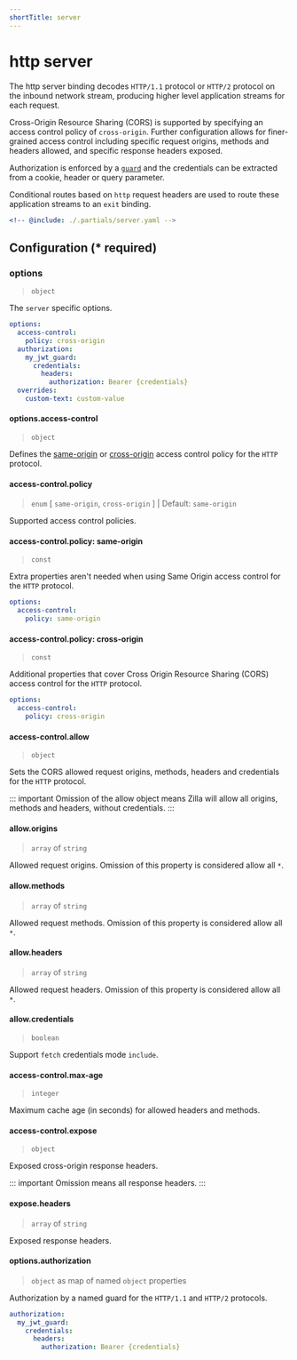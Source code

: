 ```yaml
---
shortTitle: server
---
```


# http server

The http server binding decodes `HTTP/1.1` protocol or `HTTP/2` protocol on the inbound network stream, producing higher level application streams for each request.

Cross-Origin Resource Sharing (CORS) is supported by specifying an access control policy of `cross-origin`. Further configuration allows for finer-grained access control including specific request origins, methods and headers allowed, and specific response headers exposed.

Authorization is enforced by a [`guard`](../../../config/overview.md#guards) and the credentials can be extracted from a cookie, header or query parameter.

Conditional routes based on `http` request headers are used to route these application streams to an `exit` binding.

```yaml {3}
<!-- @include: ./.partials/server.yaml -->
```

## Configuration (\* required)

### options

> `object`

The `server` specific options.

```yaml
options:
  access-control:
    policy: cross-origin
  authorization:
    my_jwt_guard:
      credentials:
        headers:
          authorization: Bearer {credentials}
  overrides:
    custom-text: custom-value
```

<!-- @include: ./.partials/options.md -->

#### options.access-control

> `object`

Defines the [same-origin](#access-control-policy-same-origin) or [cross-origin](#access-control-policy-cross-origin) access control policy for the `HTTP` protocol.

#### access-control.policy

> `enum` [ `same-origin`, `cross-origin` ] | Default: `same-origin`

Supported access control policies.

#### access-control.policy: same-origin

> `const`

Extra properties aren't needed when using Same Origin access control for the `HTTP` protocol.

```yaml
options:
  access-control:
    policy: same-origin
```

#### access-control.policy: cross-origin

> `const`

Additional properties that cover Cross Origin Resource Sharing (CORS) access control for the `HTTP` protocol.

```yaml
options:
  access-control:
    policy: cross-origin
```

#### access-control.allow

> `object`

Sets the CORS allowed request origins, methods, headers and credentials for the `HTTP` protocol.

::: important
Omission of the allow object means Zilla will allow all origins, methods and headers, without credentials.
:::

#### allow.origins

> `array` of `string`

Allowed request origins. Omission of this property is considered allow all `*`.

#### allow.methods

> `array` of `string`

Allowed request methods. Omission of this property is considered allow all `*`.

#### allow.headers

> `array` of `string`

Allowed request headers. Omission of this property is considered allow all `*`.

#### allow.credentials

> `boolean`

Support `fetch` credentials mode `include`.

#### access-control.max-age

> `integer`

Maximum cache age (in seconds) for allowed headers and methods.

#### access-control.expose

> `object`

Exposed cross-origin response headers.

::: important
Omission means all response headers.
:::

#### expose.headers

> `array` of `string`

Exposed response headers.

#### options.authorization

> `object` as map of named `object` properties

Authorization by a named guard for the `HTTP/1.1` and `HTTP/2` protocols.

```yaml
authorization:
  my_jwt_guard:
    credentials:
      headers:
        authorization: Bearer {credentials}
```

<!-- @include: ../.partials/options-http-auth.md -->

<!-- @include: ./.partials/routes.md -->
<!-- @include: ../.partials/exit.md -->
<!-- @include: ../.partials/telemetry-http.md -->
